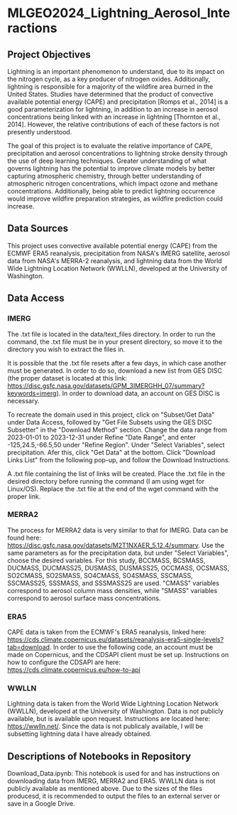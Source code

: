 # MLGEO2024_Lightning_Aerosol_Interactions
## Project Objectives
Lightning is an important phenomenon to understand, due to its impact on the nitrogen cycle, as a key producer of nitrogen oxides. Additionally, lightning is responsible for a majority of the wildfire area burned in the United States. Studies have determined that the product of convective available potential energy (CAPE) and precipitation [Romps et al., 2014] is a good parameterization for lightning, in addition to an increase in aerosol concentrations being linked with an increase in lightning [Thornton et al., 2014]. However, the relative contributions of each of these factors is not presently understood.

The goal of this project is to evaluate the relative importance of CAPE, precipitation and aerosol concentrations to lightning stroke density through the use of deep learning techniques. Greater understanding of what governs lightning has the potential to improve climate models by better capturing atmospheric chemistry, through better understanding of atmospheric nitrogen concentrations, which impact ozone and methane concentrations. Additionally, being able to predict lightning occurrence would improve wildfire preparation strategies, as wildfire prediction could increase. 

## Data Sources
This project uses convective available potential energy (CAPE) from the ECMWF ERA5 reanalysis, precipitation from NASA's IMERG satellite, aerosol data from NASA's MERRA-2 reanalysis, and lightning data from the World Wide Lightning Location Network (WWLLN), developed at the University of Washington.

## Data Access
### IMERG
The .txt file is located in the data/text_files directory. In order to run the command, the .txt file must be in your present directory, so move it to the directory you wish to extract the files in.

It is possible that the .txt file resets after a few days, in which case another must be generated. In order to do so, download a new list from GES DISC (the proper dataset is located at this link: https://disc.gsfc.nasa.gov/datasets/GPM_3IMERGHH_07/summary?keywords=imerg). In order to download data, an account on GES DISC is necessary.

To recreate the domain used in this project, click on "Subset/Get Data" under Data Access, followed by "Get File Subsets using the GES DISC Subsetter" in the "Download Method" section. Change the data range from 2023-01-01 to 2023-12-31 under Refine "Date Range", and enter -125,24.5,-66.5,50 under "Refine Region". Under "Select Variables", select precipitation. Afer this, click "Get Data" at the bottom. Click "Download Links List" from the following pop-up, and follow the Download Instructions.

A .txt file containing the list of links will be created. Place the .txt file in the desired directory before running the command (I am using wget for Linux/OS). Replace the .txt file at the end of the wget command with the proper link.

### MERRA2
The process for MERRA2 data is very similar to that for IMERG. Data can be found here: https://disc.gsfc.nasa.gov/datasets/M2T1NXAER_5.12.4/summary. Use the same parameters as for the precipitation data, but under "Select Variables", choose the desired variables. For this study, BCCMASS, BCSMASS, DUCMASS, DUCMASS25, DUSMASS, DUSMASS25, OCCMASS, OCSMASS, SO2CMASS, SO2SMASS, SO4CMASS, SO4SMASS, SSCMASS, SSCMASS25, SSSMASS, and SSSMASS25 are used. "CMASS" variables correspond to aerosol column mass densities, while "SMASS" variables correspond to aerosol surface mass concentrations.

### ERA5
CAPE data is taken from the ECMWF's ERA5 reanalysis, linked here: https://cds.climate.copernicus.eu/datasets/reanalysis-era5-single-levels?tab=download. In order to use the following code, an account must be made on Copernicus, and the CDSAPI client must be set up. Instructions on how to configure the CDSAPI are here: https://cds.climate.copernicus.eu/how-to-api

### WWLLN
Lightning data is taken from the World Wide Lightning Location Network (WWLLN), developed at the University of Washington. Data is not publicly available, but is available upon request. Instructions are located here: https://wwlln.net/. Since the data is not publicaly available, I will be subsetting lightning data I have already obtained.

## Descriptions of Notebooks in Repository
Download_Data.ipynb: This notebook is used for and has instructions on downloading data from IMERG, MERRA2 and ERA5. WWLLN data is not publicly available as mentioned above. Due to the sizes of the files producesd, it is recommended to output the files to an external server or save in a Google Drive.

